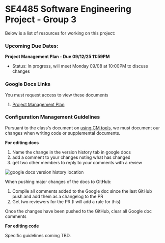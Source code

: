 # SE4485 Software Engineering Project - Group 3

Below is a list of resources for working on this project:

### Upcoming Due Dates:

**Project Management Plan - Due 09/12/25 11:59PM**
 - Status: In progress, will meet Monday 09/08 at 10:00PM to discuss changes

### Google Docs Links

You must request access to view these documents

1. [Project Management Plan](https://docs.google.com/document/d/1FfJ6ZJQwvdmUM3KI6IC-4oyhLll8w04LknVZpzxnneo/edit?usp=sharing)

### Configuration Management Guidelines

Pursuant to the class's document on [using CM tools](https://course.techconf.org/se4485/Template/CM-Tool.pdf), we must document our changes when writing code or supplemental documents.

**For editing docs**

1. Name the change in the version history tab in google docs
2. add a comment to your changes noting what has changed
3. get two other members to reply to your comments with a review

![google docs version history location](https://media.discordapp.net/attachments/1409648634995277977/1413598344139505747/Screenshot_2025-09-05_135409.png?ex=68bc838c&is=68bb320c&hm=61aee35dc5a3ee309d0a7c8a2b8e1134b363526b5c6115c4070a63e05d4a24b2&=&format=webp&quality=lossless&width=1851&height=128)

When pushing major changes of the docs to GitHub:

1. Compile all comments added to the Google doc since the last GitHub push and add them as a changelog to the PR
2. Get two reviewers for the PR (I will add a rule for this)

Once the changes have been pushed to the GitHub, clear all Google doc comments

**For editing code**

Specific guidelines coming TBD.
